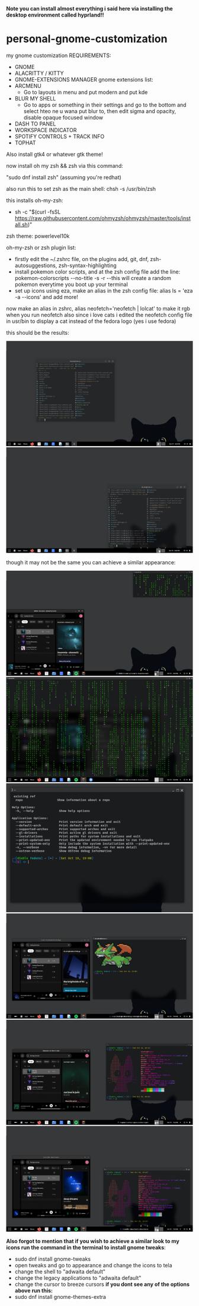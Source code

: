 **Note you can install almost everything i said here via installing the desktop environment called hyprland!!**

# personal-gnome-customization
my gnome customization
REQUIREMENTS:
  - GNOME
  - ALACRITTY / KITTY
  - GNOME-EXTENSIONS MANAGER
gnome extensions list:
- ARCMENU
  * Go to layouts in menu and put modern and put kde
- BLUR MY SHELL
  * Go to apps or something in their settings and go to the bottom and select hteo ne u wana put blur to, then edit sigma and opacity, disable opaque focused window
- DASH TO PANEL
- WORKSPACE INDICATOR
- SPOTIFY CONTROLS + TRACK INFO
- TOPHAT

Also install gtk4 or whatever gtk theme!

now install oh my zsh && zsh via this command:

"sudo dnf install zsh" (assuming you're redhat)

also run this to set zsh as the main shell: chsh -s /usr/bin/zsh

this installs oh-my-zsh:
  * sh -c "$(curl -fsSL https://raw.githubusercontent.com/ohmyzsh/ohmyzsh/master/tools/install.sh)"  

zsh theme:
  powerlevel10k

oh-my-zsh or zsh plugin list:
  * firstly edit the ~/.zshrc file, on the plugins add, git, dnf, zsh-autosuggestions, zsh-syntax-highlighting
  * install pokemon color scripts, and at the zsh config file add the line: pokemon-colorscripts --no-title -s -r     --this will create a random pokemon everytime you boot up your terminal
  * set up icons using eza, make an alias in the zsh config file: alias ls = 'eza -a --icons' and add more!

now make an alias in zshrc, alias neofetch='neofetch | lolcat' to make it rgb when you run neofetch
also since i love cats i edited the neofetch config file in usr/bin to display a cat instead of the fedora logo (yes i use fedora)

this should be the results:


![RESULT](https://raw.githubusercontent.com/nullshaderion/personal-gnome-customization/refs/heads/main/Screenshot%202024-10-19%20182545.png)
![RESULT](https://raw.githubusercontent.com/nullshaderion/personal-gnome-customization/refs/heads/main/Screenshot%202024-10-19%20182551.png)

though it may not be the same you can achieve a similar appearance:

![RESULT](https://raw.githubusercontent.com/nullshaderion/personal-gnome-customization/refs/heads/main/Screenshot%202024-10-19%20185825.png)
![RESULT](https://raw.githubusercontent.com/nullshaderion/personal-gnome-customization/refs/heads/main/Screenshot%202024-10-19%20185947.png)
![RESULT](https://raw.githubusercontent.com/nullshaderion/personal-gnome-customization/refs/heads/main/Screenshot%202024-10-19%20190857.png)
![RESULT](https://raw.githubusercontent.com/nullshaderion/personal-gnome-customization/refs/heads/main/Screenshot%202024-10-19%20190923.png)
![RESULT](https://raw.githubusercontent.com/nullshaderion/personal-gnome-customization/refs/heads/main/Screenshot%202024-10-19%20193240.png)
![RESULT](https://raw.githubusercontent.com/nullshaderion/personal-gnome-customization/refs/heads/main/Screenshot%202024-10-19%20193501.png)

**Also forgot to mention that if you wish to achieve a similar look to my icons run the command in the terminal to install gnome tweaks**:
  - sudo dnf install gnome-tweaks
  - open tweaks and go to appearance and change the icons to tela
  - change the shell to "adwaita default"
  - change the legacy applications to "adwaita default"
  - change the cursor to breeze cursors
**if you dont see any of the options above run this:**
  - sudo dnf install gnome-themes-extra
